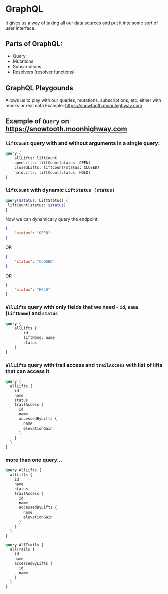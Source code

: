 # GraphQL
It gives us a way of taking all our data sources and put it into some sort of user interface.

## Parts of GraphQL:
- Query
- Mutations
- Subscriptions
- Resolvers (resolver functions)

## GraphQL Playgounds
Allows us to play with our queries, mutations, subscriptions, etc. either with mocks or real data
Example: https://snowtooth.moonhighway.com

## Example of `Query` on https://snowtooth.moonhighway.com

### `liftCount` query with and without arguments in a single query:
```graphql
query {
  	allLifts: liftCount
    openLifts: liftCount(status: OPEN)
    closedLifts: liftCount(status: CLOSED)
    holdLifts: liftCount(status: HOLD)
}
```

### `liftCount` with dynamic `LiftStatus (status)`
```graphql
query($status: LiftStatus) {
 liftCount(status: $status)   
}
```
Now we can dynamically query the endpoint:
```json
{
    "status": "OPEN"
}
```
OR
```json
{
    "status": "CLOSED"
}
```
OR
```json
{
    "status": "HOLD"
}
```

### `allLifts` query with only fields that we need - `id`, `name` (`liftName`) and `status`
```graphql
query {
    allLifts {
        id
        liftName: name
        status
    }
}
```

### `allLifts` query with trail access and `trailAccess` with list of lifts that can access it
```graphql
query {
  allLifts {
    id
    name
    status
    trailAccess {
      id
      name
      accessedByLifts {
        name
        elevationGain
      }
    }
  }
}
```

### more than one query...
```graphql
query AllLifts {
  allLifts {
    id
    name
    status
    trailAccess {
      id
      name
      accessedByLifts {
        name
        elevationGain
      }
    }
  }
}

query AllTrails {
  allTrails {
    id
    name
    accessedByLifts {
      id
      name
    }
  }
}
```


